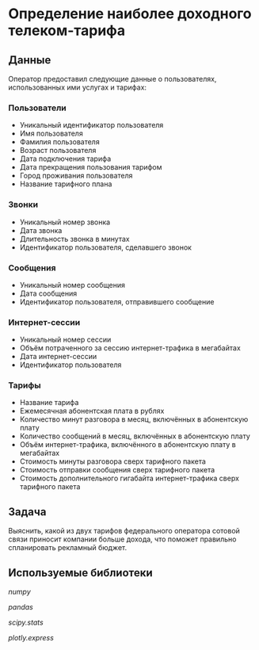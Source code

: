 # Определение наиболее доходного телеком-тарифа

## Данные

Оператор предоставил следующие данные о пользователях, использованных ими услугах и тарифах:

### Пользователи
- Уникальный идентификатор пользователя
- Имя пользователя
- Фамилия пользователя
- Возраст пользователя
- Дата подключения тарифа
- Дата прекращения пользования тарифом
- Город проживания пользователя
- Название тарифного плана

### Звонки
- Уникальный номер звонка
- Дата звонка
- Длительность звонка в минутах
- Идентификатор пользователя, сделавшего звонок

### Сообщения
- Уникальный номер сообщения
- Дата сообщения
- Идентификатор пользователя, отправившего сообщение

### Интернет-сессии
- Уникальный номер сессии
- Объём потраченного за сессию интернет-трафика в мегабайтах
- Дата интернет-сессии
- Идентификатор пользователя

### Тарифы
- Название тарифа
- Ежемесячная абонентская плата в рублях
- Количество минут разговора в месяц, включённых в абонентскую плату
- Количество сообщений в месяц, включённых в абонентскую плату
- Объём интернет-трафика, включённого в абонентскую плату в мегабайтах
- Стоимость минуты разговора сверх тарифного пакета
- Стоимость отправки сообщения сверх тарифного пакета
- Стоимость дополнительного гигабайта интернет-трафика сверх тарифного пакета

## Задача

Выяснить, какой из двух тарифов федерального оператора сотовой связи приносит компании больше дохода, что поможет правильно спланировать рекламный бюджет. 

## Используемые библиотеки

*numpy*

*pandas*

*scipy.stats*

*plotly.express*
